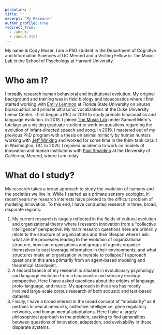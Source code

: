 ```yaml
---
permalink: /
title: ""
excerpt: "My Research"
author_profile: true
redirect_from: 
  - /about/
  - /about.html
---
```

My name is Cody Moser. I am a PhD student in the Department of Cognitive and Information Sciences at UC Merced and a Visiting Fellow in The Music Lab in the School of Psychology at Harvard University.

Who am I?
=====
I broadly research human behavioral and institutional evolution. My original background and training was in field biology and bioacoustics where I first started working with [Emily Lemmon](https://www.bio.fsu.edu/faculty.php?faculty-id=emlemmon) at Florida State University on anuran bioacoustics and primate ultrasonic vocalizations at the Duke University Lemur Center. I first began a PhD in 2016 to study primate bioacoustics and language evolution. In 2018, I joined [The Music Lab](https://www.themusiclab.org/) under Samuel Mehr's tutelage as a visiting graduate student to work on questions regarding the evolution of infant-directed speech and song. In 2019, I mastered out of my previous PhD program with a thesis on animal mimicry by human hunters working with [Jeff Winking](https://liberalarts.tamu.edu/anthropology/profile/jeffrey-winking/) and worked for some time in the think tank circuit in Washington, DC. In 2020, I rejoined academia to work on models of innovation and human institutions with [Paul Smaldino](https://smaldino.com/wp/) at the University of California, Merced, where I am today.

What do I study?
====
My research takes a broad approach to study the evolution of humans and the societies we live in. While I started as a primate sensory ecologist, in recent years my research interests have pivoted to the difficult problem of modeling innovation. To this end, I have conducted research in three, broad, disparate regions:

  1. My current research is largely reflected in the fields of cultural evolution and organizational theory where I research innovation from a "collective intelligence" perspective. My main research questions here are primarily relate to the structure of organizations and their lifespan where I ask: what are the processes leading to the evolution of organizational structure, how can organizations and groups of agents organize themselves to best leverage information in their environments, and what structures make an organization vulnerable to collapse? I approach questions in this area primarily from an agent-based modeling and theoretical standpoint.
  2. A second branch of my research is situated in evolutionary psychology and langauge evolution from a bioacoustic and sensory ecology perspective. Here I have asked questions about the origins of language, proto-language, and music. My approach in this area has mostly involved large-scale corpus research of both acoustic and text-based datasets. 
  3. Finally, I have a broad interest in the broad concept of “modularity” as it pertains to neural networks, collective intelligence, gene regulatory networks, and human mental adaptations. Here I take a largely philosophical approach to the problem, seeking to find generalities between questions of innovation, adaptation, and evolvability in these disparate systems.